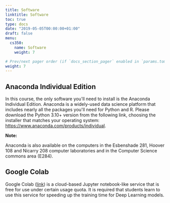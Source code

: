 ```yaml
---
title: Software
linktitle: Software
toc: true
type: docs
date: "2019-05-05T00:00:00+01:00"
draft: false
menu:
  cs350:
    name: Software
    weight: 7

# Prev/next pager order (if `docs_section_pager` enabled in `params.toml`)
weight: 7
---
```


## Anaconda Individual Edition

In this course, the only software you'll need to install is the Anaconda Individual Edition. Anaconda is a widely-used data science platform that includes nearly all the packages you'll need for Python and R. Please download the Python 3.10+ version from the following link, choosing the installer that matches your operating system: https://www.anaconda.com/products/individual.

**Note:**

Anaconda is also available on the computers in the Esbenshade 281, Hoover 108 and Nicarry 208 computer laboratories and in the Computer Science commons area (E284).

## Google Colab

Google Colab ([link](https://colab.research.google.com/)) is a cloud-based Jupyter notebook-like service that is free for use under certain usage quota. It is required that students learn to use this service for speeding up the training time for Deep Learning models. 